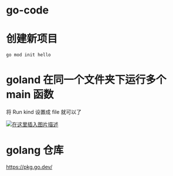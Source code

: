 # go-code

# 创建新项目

```shell
go mod init hello
```

# goland 在同一个文件夹下运行多个 main 函数
将 Run kind 设置成 file 就可以了

[![在这里插入图片描述](https://img-blog.csdnimg.cn/37b7cec8774547f5853c87be04eda040.png?x-oss-process=image/watermark,type_ZmFuZ3poZW5naGVpdGk,shadow_10,text_aHR0cHM6Ly9ibG9nLmNzZG4ubmV0L3ExNjA2ODg0MDk4,size_16,color_FFFFFF,t_70)](https://img-blog.csdnimg.cn/37b7cec8774547f5853c87be04eda040.png?x-oss-process=image/watermark,type_ZmFuZ3poZW5naGVpdGk,shadow_10,text_aHR0cHM6Ly9ibG9nLmNzZG4ubmV0L3ExNjA2ODg0MDk4,size_16,color_FFFFFF,t_70)

# golang 仓库
https://pkg.go.dev/